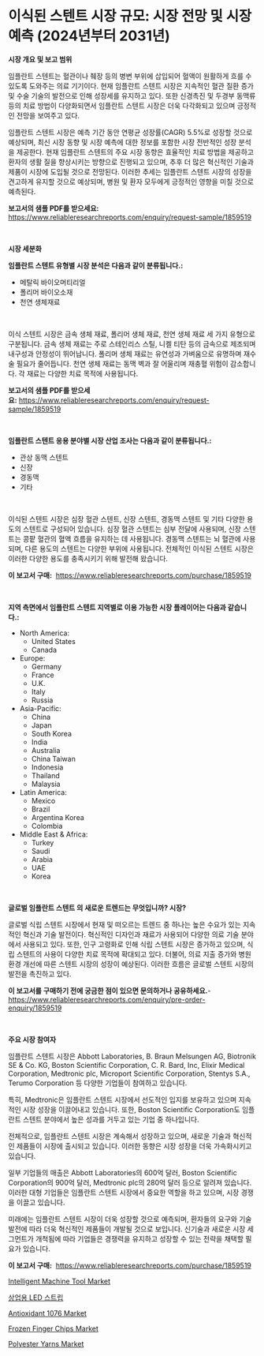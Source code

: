 <p><h1>이식된 스텐트 시장 규모: 시장 전망 및 시장 예측 (2024년부터 2031년)</h1></p><p><strong>시장 개요 및 보고 범위</strong></p>
<p><p>임플란트 스텐트는 혈관이나 췌장 등의 병변 부위에 삽입되어 혈액이 원활하게 흐를 수 있도록 도와주는 의료 기기이다. 현재 임플란트 스텐트 시장은 지속적인 혈관 질환 증가 및 수술 기술의 발전으로 인해 성장세를 유지하고 있다. 또한 신경촉진 및 두경부 동맥류 등의 치료 방법이 다양화되면서 임플란트 스텐트 시장은 더욱 다각화되고 있으며 긍정적인 전망을 보여주고 있다. </p><p>임플란트 스텐트 시장은 예측 기간 동안 연평균 성장률(CAGR) 5.5%로 성장할 것으로 예상되며, 최신 시장 동향 및 시장 예측에 대한 정보를 포함한 시장 전반적인 성장 분석을 제공한다. 현재 임플란트 스텐트의 주요 시장 동향은 효율적인 치료 방법을 제공하고 환자의 생활 질을 향상시키는 방향으로 진행되고 있으며, 추후 더 많은 혁신적인 기술과 제품이 시장에 도입될 것으로 전망된다. 이러한 추세는 임플란트 스텐트 시장의 성장을 견고하게 유지할 것으로 예상되며, 병원 및 환자 모두에게 긍정적인 영향을 미칠 것으로 예측된다.</p></p>
<p><strong>보고서의 샘플 PDF를 받으세요:</strong> <a href="https://www.reliableresearchreports.com/enquiry/request-sample/1859519">https://www.reliableresearchreports.com/enquiry/request-sample/1859519</a></p>
<p>&nbsp;</p>
<p><strong>시장 세분화</strong></p>
<p><strong>임플란트 스텐트 유형별 시장 분석은 다음과 같이 분류됩니다.:</strong></p>
<p><ul><li>메탈릭 바이오머티리얼</li><li>폴리머 바이오소재</li><li>천연 생체재료</li></ul></p>
<p>&nbsp;</p>
<p><p>이식 스텐트 시장은 금속 생체 재료, 폴리머 생체 재료, 천연 생체 재료 세 가지 유형으로 구분됩니다. 금속 생체 재료는 주로 스테인리스 스틸, 니켈 티탄 등의 금속으로 제조되며 내구성과 안정성이 뛰어납니다. 폴리머 생체 재료는 유연성과 가벼움으로 유명하며 재수술 필요가 줄어듭니다. 천연 생체 재료는 동맥 벽과 잘 어울리며 재충혈 위험이 감소합니다. 각 재료는 다양한 치료 목적에 사용됩니다.</p></p>
<p><strong>보고서의 샘플 PDF를 받으세요:</strong>&nbsp;<a href="https://www.reliableresearchreports.com/enquiry/request-sample/1859519">https://www.reliableresearchreports.com/enquiry/request-sample/1859519</a></p>
<p>&nbsp;</p>
<p><strong> 임플란트 스텐트 응용 분야별 시장 산업 조사는 다음과 같이 분류됩니다.:</strong></p>
<p><ul><li>관상 동맥 스텐트</li><li>신장</li><li>경동맥</li><li>기타</li></ul></p>
<p>&nbsp;</p>
<p><p>이식된 스텐트 시장은 심장 혈관 스텐트, 신장 스텐트, 경동맥 스텐트 및 기타 다양한 용도의 스텐트로 구성되어 있습니다. 심장 혈관 스텐트는 심부 전달에 사용되며, 신장 스텐트는 콩팥 혈관의 혈액 흐름을 유지하는 데 사용됩니다. 경동맥 스텐트는 뇌 혈관에 사용되며, 다른 용도의 스텐트는 다양한 부위에 사용됩니다. 전체적인 이식된 스텐트 시장은 이러한 다양한 용도를 충족시키기 위해 발전해 왔습니다.</p></p>
<p><strong>이 보고서 구매:</strong>&nbsp; <a href="https://www.reliableresearchreports.com/purchase/1859519">https://www.reliableresearchreports.com/purchase/1859519</a></p>
<p>&nbsp;</p>
<p><strong>지역 측면에서 임플란트 스텐트 지역별로 이용 가능한 시장 플레이어는 다음과 같습니다.:</strong></p>
<p><ul>
    <li>
        North America:
        <ul>
            <li>United States</li>
            <li>Canada</li>
        </ul>
    </li>
    <li>
        Europe:
        <ul>
            <li>Germany</li>
            <li>France</li>
            <li>U.K.</li>
            <li>Italy</li>
            <li>Russia</li>
        </ul>
    </li>
    <li>
        Asia-Pacific:
        <ul>
            <li>China</li>
            <li>Japan</li>
            <li>South Korea</li>
            <li>India</li>
            <li>Australia</li>
            <li>China Taiwan</li>
            <li>Indonesia</li>
            <li>Thailand</li>
            <li>Malaysia</li>
        </ul>
    </li>
    <li>
        Latin America:
        <ul>
            <li>Mexico</li>
            <li>Brazil</li>
            <li>Argentina Korea</li>
            <li>Colombia</li>
        </ul>
    </li>
    <li>
        Middle East & Africa:
        <ul>
            <li>Turkey</li>
            <li>Saudi</li>
            <li>Arabia</li>
            <li>UAE</li>
            <li>Korea</li>
        </ul>
    </li>
    </ul></p>
<p>&nbsp;</p>
<p><strong>글로벌 임플란트 스텐트 의 새로운 트렌드는 무엇입니까? 시장?</strong></p>
<p><p>글로벌 식립 스텐트 시장에서 현재 및 떠오르는 트렌드 중 하나는 높은 수요가 있는 지속적인 혁신과 기술 발전이다. 혁신적인 디자인과 재료가 사용되어 다양한 의료 기술 분야에서 사용되고 있다. 또한, 인구 고령화로 인해 식립 스텐트 시장은 증가하고 있으며, 식립 스텐트의 사용이 다양한 치료 목적에 확대되고 있다. 더불어, 의료 지출 증가와 병원 환경 개선에 따른 스텐트 시장의 성장이 예상된다. 이러한 흐름은 글로벌 스텐트 시장의 발전을 촉진하고 있다.</p></p>
<p><strong>이 보고서를 구매하기 전에 궁금한 점이 있으면 문의하거나 공유하세요.</strong>- <a href="https://www.reliableresearchreports.com/enquiry/pre-order-enquiry/1859519">https://www.reliableresearchreports.com/enquiry/pre-order-enquiry/1859519</a></p>
<p>&nbsp;</p>
<p><strong>주요 시장 참여자</strong></p>
<p><p>임플란트 스텐트 시장은 Abbott Laboratories, B. Braun Melsungen AG, Biotronik SE & Co. KG, Boston Scientific Corporation, C. R. Bard, Inc, Elixir Medical Corporation, Medtronic plc, Microport Scientific Corporation, Stentys S.A., Terumo Corporation 등 다양한 기업들이 참여하고 있습니다. </p><p>특히, Medtronic은 임플란트 스텐트 시장에서 선도적인 입지를 보유하고 있으며 지속적인 시장 성장을 이끌어내고 있습니다. 또한, Boston Scientific Corporation도 임플란트 스텐트 분야에서 높은 성과를 거두고 있는 기업 중 하나입니다. </p><p>전체적으로, 임플란트 스텐트 시장은 계속해서 성장하고 있으며, 새로운 기술과 혁신적인 제품들이 시장에 출시되고 있습니다. 이러한 동향은 시장 성장을 더욱 가속화시키고 있습니다.</p><p>일부 기업들의 매출은 Abbott Laboratories의 600억 달러, Boston Scientific Corporation의 900억 달러, Medtronic plc의 280억 달러 등으로 알려져 있습니다. 이러한 대형 기업들은 임플란트 스텐트 시장에서 중요한 역할을 하고 있으며, 시장 경쟁을 이끌고 있습니다. </p><p>미래에는 임플란트 스텐트 시장이 더욱 성장할 것으로 예측되며, 환자들의 요구와 기술 발전에 따라 더욱 혁신적인 제품들이 개발될 것으로 보입니다. 신기술과 새로운 시장 세그먼트가 개척됨에 따라 기업들은 경쟁력을 유지하고 성장할 수 있는 전략을 채택할 필요가 있습니다.</p></p>
<p><strong>이 보고서 구매:</strong>&nbsp;&nbsp;<a href="https://www.reliableresearchreports.com/purchase/1859519">https://www.reliableresearchreports.com/purchase/1859519</a></p>
<p><p><a href="https://issuu.com/reportprime-2/docs/intelligent-machine-tool-market-size-2030.pptx">Intelligent Machine Tool Market</a></p><p><a href="https://github.com/fredrickeglers/Market-Research-Report-List-1/blob/main/5512816192381.md">상업용 LED 스트립</a></p><p><a href="https://github.com/Chiragrp22/Market-Research-Report-List-3/blob/main/antioxidant-1076-market.md">Antioxidant 1076 Market</a></p><p><a href="https://view.publitas.com/reportprime-1/frozen-finger-chips-market-research-report-reveals-the-latest-trends-and-opportunities-of-this-market-for-period-from-2024-2031/">Frozen Finger Chips Market</a></p><p><a href="https://forested-sushi-9b0.notion.site/Polyester-Yarns-Market-Research-Report-Reveals-The-Latest-Trends-And-Opportunities-of-this-Market-fo-099e9c2520994174af22bce3c2793bb5">Polyester Yarns Market</a></p></p>
